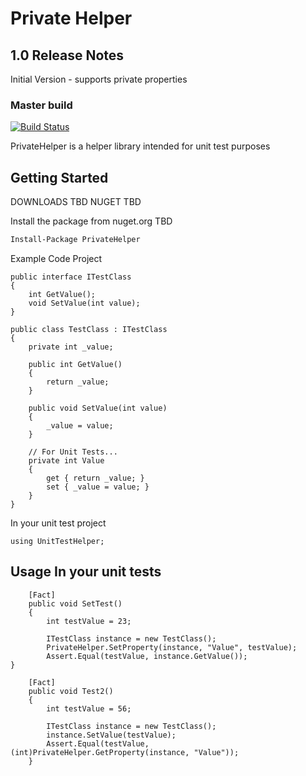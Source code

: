 # Private Helper

## 1.0 Release Notes

Initial Version - supports private properties



### Master build

[![Build Status](https://kkohler.visualstudio.com/PrivateHelper/_apis/build/status/kkohler2.PrivateHelper?branchName=master)](https://kkohler.visualstudio.com/PrivateHelper/_build/latest?definitionId=1&branchName=master)

PrivateHelper is a helper library intended for unit test purposes

## Getting Started

DOWNLOADS TBD
NUGET TBD

Install the package from nuget.org TBD

```ps
Install-Package PrivateHelper
```

Example Code Project

    public interface ITestClass
    {
        int GetValue();
        void SetValue(int value);
    }

    public class TestClass : ITestClass
    {
        private int _value;

        public int GetValue()
        {
            return _value;
        }

        public void SetValue(int value)
        {
            _value = value;
        }

        // For Unit Tests...
        private int Value
        {
            get { return _value; }
            set { _value = value; }
        }
    }


In your unit test project

    using UnitTestHelper;

## Usage In your unit tests

        [Fact]
        public void SetTest()
        {
            int testValue = 23;

            ITestClass instance = new TestClass();
            PrivateHelper.SetProperty(instance, "Value", testValue);
            Assert.Equal(testValue, instance.GetValue());
	}

        [Fact]
        public void Test2()
        {
            int testValue = 56;

            ITestClass instance = new TestClass();
            instance.SetValue(testValue);
            Assert.Equal(testValue, (int)PrivateHelper.GetProperty(instance, "Value"));
        }

